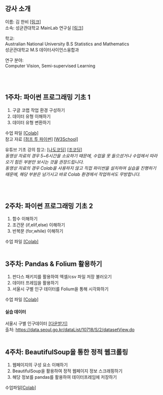 ## 강사 소개
이름: 김 한비 [[링크]](https://hanbi-kim.github.io/Github_Resumepage/)<br>
소속: 성균관대학교 MainLab 연구실 [[링크]](https://sites.google.com/view/skku-milab/) <br>

학교: <br>
Australian National University B.S Statistics and Mathematics <br>
성균관대학교 M.S 데이터사이언스융합과 <br>

연구 분야: <br>
Computer Vision, Semi-supervised Learning <br>

<br><br>

## 1주차: 파이썬 프로그래밍 기초 1
1. 구글 코랩 작업 환경 구성하기
2. 데이터 유형 이해하기
3. 데이터 유형 변환하기 <br>

수업 파일 [[Colab]](https://github.com/Hanbi-Kim/IntroToPython/blob/main/Python_Introduction_01.ipynb) <br>
참고 자료 [[점프 투 파이썬]](https://wikidocs.net/book/1) [[W3School]](https://www.w3schools.com/python/default.asp) <br>

유튜브 기초 강의 참고: [[나도코딩]](https://www.youtube.com/watch?v=kWiCuklohdY&ab_channel=%EB%82%98%EB%8F%84%EC%BD%94%EB%94%A9) [[조코딩]](https://www.youtube.com/watch?v=KL1MIuBfWe0&ab_channel=%EC%A1%B0%EC%BD%94%EB%94%A9JoCoding) <br>
*동영상 자료의 경우 5~6시간을 소요하기 때문에, 수업을 못 들으셨거나 수업에서 따라오기 힘든 부분만 보시는 것을 권장드립니다.*<br>
*동영상 자료의 경우 Colab을 사용하지 않고 직접 파이썬을 설치하여 실습을 진행하기 때문에, 해당 부분은 넘기시고 바로 Colab 환경에서 작업하셔도 무방합니다.*

<br><br>
## 2주차: 파이썬 프로그래밍 기초 2
1. 함수 이해하기
2. 조건문 (if,elif,else) 이해하기
3. 반복문 (for,while) 이해하기 <br>

수업 파일 [[Colab]](https://github.com/Hanbi-Kim/IntroToPython/blob/main/Python_Introduction_02.ipynb)
<br><br>
## 3주차: Pandas & Folium 활용하기
1. 판다스 패키지를 활용하여 엑셀/csv 파일 저장 불러오기
2. 데이터 프레임을 활용하기
3. 서울시 구별 인구 데이터를 Folium을 통해 시각화하기<br>

수업 파일 [[Colab]](https://github.com/Hanbi-Kim/IntroToPython/blob/main/Pandas%26Folium.ipynb)

#### 실습 데이터
서울시 구별 인구데이터 [[다운받기]](https://drive.google.com/drive/u/0/folders/1p07WBloykRusFSJ3UHATdsCN2DlfwBWr)<br/>
출처: https://data.seoul.go.kr/dataList/10718/S/2/datasetView.do
<br><br> 

## 4주차: BeautifulSoup을 통한 정적 웹크롤링
1. 웹페이지의 구성 요소 이해하기
2. BeautifulSoup을 활용하여 정적 웹페이지 정보 스크래핑하기
3. 해당 정보를 pandas를 활용하여 데이터프레임에 저장하기<br>

수업파일[[Colab]](https://github.com/Hanbi-Kim/IntroToPython/blob/main/WebCrawling_Introduction.ipynb)
